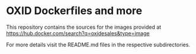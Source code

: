 OXID Dockerfiles and more
=========================

This repository contains the sources for the images provided at https://hub.docker.com/search?q=oxidesales&type=image

For more details visit the README.md files in the respective subdirectories.